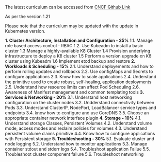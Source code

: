 

The latest curriculum can be accessed from [CNCF Github Link](https://github.com/cncf/curriculum/blob/master/CKA_Curriculum_v1.21.pdf)

As per the version 1.21

Please note that the curriculum may be updated with the update in Kubernetes version.

**1. Cluster Architecture, Installation and Configuration - 25%**
    1.1. Manage role based access control - RBAC
    1.2. Use Kubeadm to install a basic cluster
    1.3 Manage a highly-available K8 Cluster
    1.4 Provision underlying infrastructure to deploy a K8 cluster
    1.5 Perform a version upgrade on K8 cluster using Kubeadm
    1.6 Implement etcd backup and restore
**2. Workloads & Scheduling - 15%**
   2.1. Understand deployements and how to perform rolling updates and rollbacks
   2.2. Use configMaps and Secrets to configure applications
   2.3. Know how to scale applications
   2.4. Understand the primitive used to create robust, self-healing, application deployments
   2.5. Understand how resource limits can affect Pod Scheduling
   2.6. Awareness of Manifest management and common templating tools
**3. Services & Networking - 20%**
   3.1. Understand host networking configuration on the cluster nodes
   3.2. Undderstand connectivity between Pods
   3.3. Understand ClusterIP, NodePort, LoadBalancer service types and endpoints
   3.4. know how to configure and use CoreDNS
   3.5. Choose an appropriate container network interface plugin
**4. Storage - 10%**
   4.1. Understand storage Classes, Persistent Volumes
   4.2. Understand volume mode, access modes and reclaim policies for volumes
   4.3. Understand persistent volume claims primitive
   4.4. Know how to configure applications with Persistent storage
**5. Troubleshooting - 30%**
   5.1. Evaluate cluster and node logging
   5.2. Understand how to monitor applications
   5.3. Manage container stdout and stderr logs
   5.4. Troubleshoot application Failue
   5.5. Troubleshoot cluster component failure
   5.6. Troubleshoot networking 
   